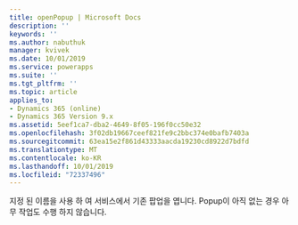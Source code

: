 ```yaml
---
title: openPopup | Microsoft Docs
description: ''
keywords: ''
ms.author: nabuthuk
manager: kvivek
ms.date: 10/01/2019
ms.service: powerapps
ms.suite: ''
ms.tgt_pltfrm: ''
ms.topic: article
applies_to:
- Dynamics 365 (online)
- Dynamics 365 Version 9.x
ms.assetid: 5eef1ca7-dba2-4649-8f05-196f0cc50e32
ms.openlocfilehash: 3f02db19667ceef821fe9c2bbc374e0bafb7403a
ms.sourcegitcommit: 63ea15e2f861d43333aacda19230cd8922d7bdfd
ms.translationtype: MT
ms.contentlocale: ko-KR
ms.lasthandoff: 10/01/2019
ms.locfileid: "72337496"
---
```

지정 된 이름을 사용 하 여 서비스에서 기존 팝업을 엽니다. Popup이 아직 없는 경우 아무 작업도 수행 하지 않습니다.
